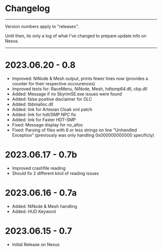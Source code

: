 # Changelog

----

Version numbers apply to "releases".

Until then, its only a log of what I've changed to prepare update info on Nexus.

----

# 2023.06.20 - 0.8
- Improved: NiNode & Mesh output, prints fewer lines now (provides a counter for their respective occourences)
- Improved texts for: RaceMenu, NiNode, Mesh, hdtsmp64.dll, cbp.dll
- Added: Message if no SkyrimSE.exe issues were found
- Added: false positive disclaimer for DLC
- Added: tbbmalloc.dll 
- Added: link for Artesian Cloak xml patch
- Added: link for hdt/SMP NPC fix
- Added: link for Faster HDT-SMP
- Fixed: Message display for no_alloc
- Fixed: Parsing of files with 6 or less strings on line "Unhandled Exception" (previously was only handling 0x000000000000 specificly)


# 2023.06.17 - 0.7b
- Improved crashfile reading
- Should fix 2 different kind of reading issues

# 2023.06.16 - 0.7a
- Added: NiNode & Mesh handling
- Added: HUD Keyword

# 2023.06.15 - 0.7
- Initial Release on Nexus